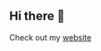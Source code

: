 ## Hi there 👋

Check out my [website]([http://example.com](https://fortunate-caper-cb2.notion.site/Home-1a3a68523d4c80d3996ec5404f690d49))
<!--
**Napster2A/Napster2A** is a ✨ _special_ ✨ repository because its `README.md` (this file) appears on your GitHub profile.

Here are some ideas to get you started:

- 🔭 I’m currently working on ...
- 🌱 I’m currently learning ...
- 👯 I’m looking to collaborate on ...
- 🤔 I’m looking for help with ...
- 💬 Ask me about ...
- 📫 How to reach me: ...
- 😄 Pronouns: ...
- ⚡ Fun fact: ...
-->
